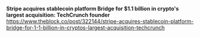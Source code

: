 
**Stripe acquires stablecoin platform Bridge for $1.1 billion in crypto's largest acquisition: TechCrunch founder**
https://www.theblock.co/post/322144/stripe-acquires-stablecoin-platform-bridge-for-1-1-billion-in-cryptos-largest-acquisition-techcrunch